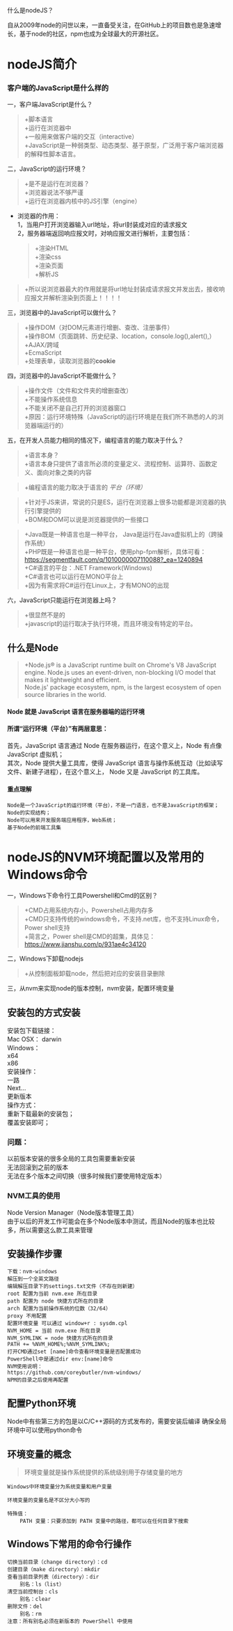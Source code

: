 什么是nodeJS？

自从2009年node的问世以来，一直备受关注，在GitHub上的项目数也是急速增长，基于node的社区，npm也成为全球最大的开源社区。

# nodeJS简介

### 客户端的JavaScript是什么样的  
一，客户端JavaScript是什么？  
>+脚本语言  
>+运行在浏览器中  
>+一般用来做客户端的交互（interactive）  
>+JavaScript是一种弱类型、动态类型、基于原型，广泛用于客户端浏览器的解释性脚本语言。

二，JavaScript的运行环境？  
>+是不是运行在浏览器？  
>+浏览器说法不够严谨  
>+运行在浏览器内核中的JS引擎（engine）

-   浏览器的作用：  
1，当用户打开浏览器输入url地址，将url封装成对应的请求报文  
2，服务器端返回响应报文时，对响应报文进行解析，主要包括：  
    >+渲染HTML  
    >+渲染css  
    >+渲染页面  
    >+解析JS
>+所以说浏览器最大的作用就是将url地址封装成请求报文并发出去，接收响应报文并解析渲染到页面上！！！！

 三，浏览器中的JavaScript可以做什么？  
 >+操作DOM（对DOM元素进行增删、查改、注册事件）  
 >+操作BOM（页面跳转、历史纪录、location，console.log(),alert(),）  
 >+AJAX/跨域  
 >+EcmaScript  
 >+处理表单，读取浏览器的**cookie**

 四，浏览器中的JavaScript不能做什么？  
 >+操作文件（文件和文件夹的增删查改）  
 >+不能操作系统信息  
 >+不能关闭不是自己打开的浏览器窗口  
 >+原因：运行环境特殊（JavaScript的运行环境是在我们所不熟悉的人的浏览器端运行的）

五，在开发人员能力相同的情况下，编程语言的能力取决于什么？  
>+语言本身？  
>+语言本身只提供了语言所必须的变量定义、流程控制、运算符、函数定义、面向对象之类的内容
     
>+编程语言的能力取决于语言的   *平台（环境）*
    
      
>+针对于JS来讲，常说的只是ES，运行在浏览器上很多功能都是浏览器的执行引擎提供的  
>+BOM和DOM可以说是浏览器提供的一些接口
    
>+Java既是一种语言也是一种平台，  Java是运行在Java虚拟机上的（跨操作系统）  
>+PHP既是一种语言也是一种平台，使用php-fpm解析，具体可看：https://segmentfault.com/q/1010000007110088?_ea=1240894  
>+C#语言的平台：.NET Framework(Windows)  
>+C#语言也可以运行在MONO平台上  
>+因为有需求将C#运行在Linux上，才有MONO的出现
    
六，JavaScript只能运行在浏览器上吗？  
>+很显然不是的  
>+javascript的运行取决于执行环境，而且环境没有特定的平台。  

## 什么是Node  
>+Node.js® is a JavaScript runtime built on Chrome's V8 JavaScript engine. Node.js uses an event-driven, non-blocking I/O model that makes it lightweight and efficient.   
Node.js' package ecosystem, npm, is the largest ecosystem of open source libraries in the world.  
    
#### Node 就是 JavaScript 语言在服务器端的运行环境
#### 所谓“运行环境（平台）”有两层意思：  
首先，JavaScript 语言通过 Node 在服务器运行，在这个意义上，Node 有点像 JavaScript 虚拟机；  
其次，Node 提供大量工具库，使得 JavaScript 语言与操作系统互动（比如读写文件、新建子进程），在这个意义上， Node 又是 JavaScript 的工具库。  
#### 重点理解
    Node是一个JavaScript的运行环境（平台），不是一门语言，也不是JavaScript的框架；  
    Node的实现结构；
    Node可以用来开发服务端应用程序，Web系统；
    基于Node的前端工具集

# nodeJS的NVM环境配置以及常用的Windows命令  

一，Windows下命令行工具Powershell和Cmd的区别？  
>+CMD占用系统内存小，Powershell占用内存多  
>+CMD只支持传统的windows命令，不支持.net库，也不支持Linux命令，Power shell支持  
>+简言之，Power shell是CMD的超集，具体见：https://www.jianshu.com/p/931ae4c34120  

二，Windows下卸载nodejs  
>+从控制面板卸载node，然后把对应的安装目录删除  

三，从nvm来实现node的版本控制，nvm安装，配置环境变量  
## 安装包的方式安装  
安装包下载链接：  
    Mac OSX： darwin  
    Windows：  
        x64  
        x86  
    安装操作：  
        一路  
        Next...  
        更新版本  
    操作方式：  
        重新下载最新的安装包；  
        覆盖安装即可；  
### 问题：  
以前版本安装的很多全局的工具包需要重新安装  
无法回滚到之前的版本  
无法在多个版本之间切换（很多时候我们要使用特定版本）  
### NVM工具的使用  
Node Version Manager（Node版本管理工具）  
由于以后的开发工作可能会在多个Node版本中测试，而且Node的版本也比较多，所以需要这么款工具来管理  
## 安装操作步骤  
    下载：nvm-windows  
    解压到一个全英文路径  
    编辑解压目录下的settings.txt文件（不存在则新建）  
    root 配置为当前 nvm.exe 所在目录  
    path 配置为 node 快捷方式所在的目录  
    arch 配置为当前操作系统的位数（32/64）  
    proxy 不用配置  
    配置环境变量 可以通过 window+r : sysdm.cpl  
    NVM_HOME = 当前 nvm.exe 所在目录  
    NVM_SYMLINK = node 快捷方式所在的目录  
    PATH += %NVM_HOME%;%NVM_SYMLINK%;  
    打开CMD通过set [name]命令查看环境变量是否配置成功  
    PowerShell中是通过dir env:[name]命令  
    NVM使用说明：  
    https://github.com/coreybutler/nvm-windows/  
    NPM的目录之后使用再配置
## 配置Python环境  
Node中有些第三方的包是以C/C++源码的方式发布的，需要安装后编译 确保全局环境中可以使用python命令  

## 环境变量的概念  
>环境变量就是操作系统提供的系统级别用于存储变量的地方  
    
    Windows中环境变量分为系统变量和用户变量 
    
    环境变量的变量名是不区分大小写的
    
    特殊值：
        PATH 变量：只要添加到 PATH 变量中的路径，都可以在任何目录下搜索
## Windows下常用的命令行操作
    切换当前目录（change directory）：cd
    创建目录（make directory）：mkdir
    查看当前目录列表（directory）：dir
        别名：ls（list）
    清空当前控制台：cls
        别名：clear
    删除文件：del
        别名：rm
    注意：所有别名必须在新版本的 PowerShell 中使用

